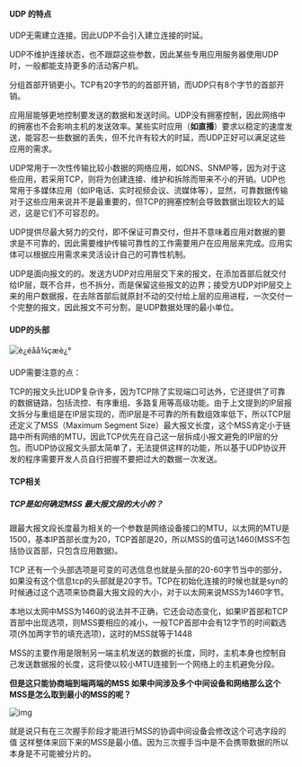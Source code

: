 #### UDP 的特点

UDP无需建立连接。因此UDP不会引入建立连接的时延。

UDP不维护连接状态，也不跟踪这些参数，因此某些专用应用服务器使用UDP时，一般都能支持更多的活动客户机。

分组首部开销更小。TCP有20字节的的首部开销，而UDP只有8个字节的首部开销。

应用层能够更地控制要发送的数据和发送时间。UDP没有拥塞控制，因此网络中的拥塞也不会影响主机的发送效率。某些实时应用（**如直播**）要求以稳定的速度发送，能容忍一些数据的丢失，但不允许有较大的时延，而UDP正好可以满足这些应用的需求。

UDP常用于一次性传输比较小数据的网络应用，如DNS、SNMP等，因为对于这些应用，若采用TCP，则将为创建连接、维护和拆除而带来不小的开销。UDP也常用于多媒体应用（如IP电话、实时视频会议、流媒体等），显然，可靠数据传输对于这些应用来说并不是最重要的，但TCP的拥塞控制会导致数据出现较大的延迟，这是它们不可容忍的。

UDP提供尽最大努力的交付，即不保证可靠交付，但并不意味着应用对数据的要求是不可靠的，因此需要维护传输可靠性的工作需要用户在应用层来完成。应用实体可以根据应用需求来灵活设计自己的可靠性机制。

UDP是面向报文的的。发送方UDP对应用层交下来的报文，在添加首部后就交付给IP层，既不合并，也不拆分，而是保留这些报文的边界；接受方UDP对IP层交上来的用户数据报，在去除首部后就原封不动的交付给上层的应用进程，一次交付一个完整的报文，因此报文不可分割，是UDP数据处理的最小单位。

#### UDP的头部 

![è¿éåå¾çæè¿°](https://img-blog.csdn.net/20180517222301867?watermark/2/text/aHR0cHM6Ly9ibG9nLmNzZG4ubmV0L0FTSkJGSlNC/font/5a6L5L2T/fontsize/400/fill/I0JBQkFCMA==/dissolve/70)



UDP需要注意的点：

TCP的报文头比UDP复杂许多，因为TCP除了实现端口可达外，它还提供了可靠的数据链路，包括流控、有序重组、多路复用等高级功能。由于上文提到的IP层报文拆分与重组是在IP层实现的，而IP层是不可靠的所有数组效率低下，所以TCP层还定义了MSS（Maximum Segment Size）最大报文长度，这个MSS肯定小于链路中所有网络的MTU，因此TCP优先在自己这一层拆成小报文避免的IP层的分包。而UDP协议报文头部太简单了，无法提供这样的功能，所以基于UDP协议开发的程序需要开发人员自行把握不要把过大的数据一次发送。











#### TCP相关

##### TCP是如何确定MSS 最大报文段的大小的？

跟最大报文段长度最为相关的一个参数是网络设备接口的MTU，以太网的MTU是1500，基本IP首部长度为20，TCP首部是20，所以MSS的值可达1460(MSS不包括协议首部，只包含应用数据)。

TCP 还有一个头部选项是可变的可选信息也就是头部的20-60字节当中的部分，如果没有这个信息tcp的头部就是20字节。TCP在初始化连接的时候也就是syn的时候通过这个选项来协商最大报文段的大小，对于以太网来说MSS为1460字节。

本地以太网中MSS为1460的说法并不正确，它还会动态变化，如果IP首部和TCP首部中出现选项，则MSS要相应的减小，一般TCP首部中会有12字节的时间戳选项(外加两字节的填充选项)，这时的MSS就等于1448

MSS的主要作用是限制另一端主机发送的数据的长度，同时，主机本身也控制自己发送数据报的长度，这将使以较小MTU连接到一个网络上的主机避免分段。

**但是这只能协商端到端两端的MSS 如果中间涉及多个中间设备和网络那么这个MSS是怎么取到最小的MSS的呢？**

![img](https://img-blog.csdn.net/20160403234524091)

就是说只有在三次握手阶段才能进行MSS的协调中间设备会修改这个可选字段的值 这样整体来回下来的MSS是最小值。因为三次握手当中是不会携带数据的所以本身是不可能被分片的。